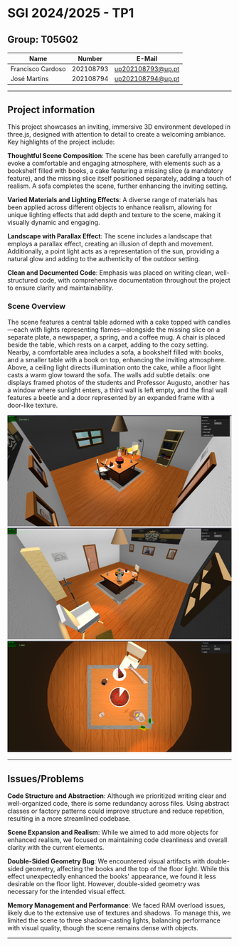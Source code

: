 # SGI 2024/2025 - TP1

## Group: T05G02

| Name              | Number    | E-Mail             |
| ----------------- | --------- | ------------------ |
| Francisco Cardoso | 202108793 | up202108793@up.pt  |
| José Martins      | 202108794 | up202108794@up.pt  |

----
## Project information

This project showcases an inviting, immersive 3D environment developed in three.js, designed with attention to detail to create a welcoming ambiance. Key highlights of the project include:

**Thoughtful Scene Composition**: The scene has been carefully arranged to evoke a comfortable and engaging atmosphere, with elements such as a bookshelf filled with books, a cake featuring a missing slice (a mandatory feature), and the missing slice itself positioned separately, adding a touch of realism. A sofa completes the scene, further enhancing the inviting setting.

**Varied Materials and Lighting Effects**: A diverse range of materials has been applied across different objects to enhance realism, allowing for unique lighting effects that add depth and texture to the scene, making it visually dynamic and engaging.

**Landscape with Parallax Effect**: The scene includes a landscape that employs a parallax effect, creating an illusion of depth and movement. Additionally, a point light acts as a representation of the sun, providing a natural glow and adding to the authenticity of the outdoor setting.

**Clean and Documented Code**: Emphasis was placed on writing clean, well-structured code, with comprehensive documentation throughout the project to ensure clarity and maintainability.

### Scene Overview

The scene features a central table adorned with a cake topped with candles—each with lights representing flames—alongside the missing slice on a separate plate, a newspaper, a spring, and a coffee mug. A chair is placed beside the table, which rests on a carpet, adding to the cozy setting. Nearby, a comfortable area includes a sofa, a bookshelf filled with books, and a smaller table with a book on top, enhancing the inviting atmosphere. Above, a ceiling light directs illumination onto the cake, while a floor light casts a warm glow toward the sofa. The walls add subtle details: one displays framed photos of the students and Professor Augusto, another has a window where sunlight enters, a third wall is left empty, and the final wall features a beetle and a door represented by an expanded frame with a door-like texture.

![perspective1](imgs/1.png)
![perspective2](imgs/2.png)
![perspective3](imgs/3.png)

----
## Issues/Problems

**Code Structure and Abstraction**: Although we prioritized writing clear and well-organized code, there is some redundancy across files. Using abstract classes or factory patterns could improve structure and reduce repetition, resulting in a more streamlined codebase.

**Scene Expansion and Realism**: While we aimed to add more objects for enhanced realism, we focused on maintaining code cleanliness and overall clarity with the current elements.

**Double-Sided Geometry Bug**: We encountered visual artifacts with double-sided geometry, affecting the books and the top of the floor light. While this effect unexpectedly enhanced the books' appearance, we found it less desirable on the floor light. However, double-sided geometry was necessary for the intended visual effect.

**Memory Management and Performance**: We faced RAM overload issues, likely due to the extensive use of textures and shadows. To manage this, we limited the scene to three shadow-casting lights, balancing performance with visual quality, though the scene remains dense with objects.

----
